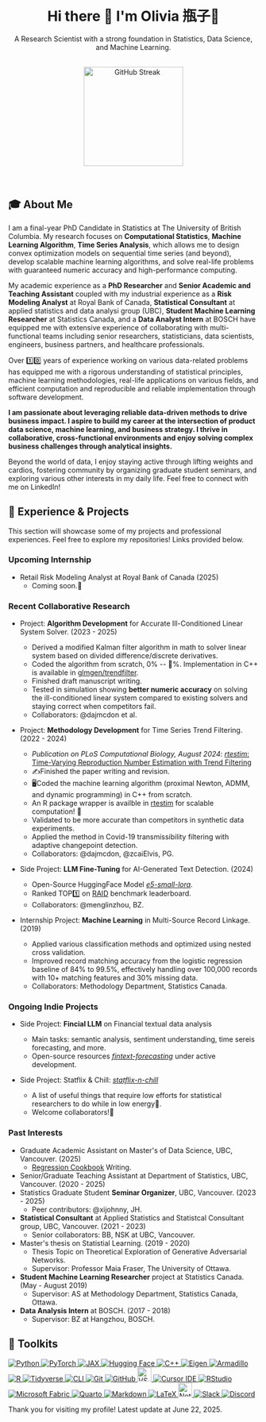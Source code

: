 <!--
**jiapivialiu/jiapivialiu** is a ✨ _special_ ✨ repository because its `README.md` (this file) appears on your GitHub profile.

Here are some ideas to get you started:

- 🔭 I’m currently working on ...
- 🌱 I’m currently learning ...
- 👯 I’m looking to collaborate on ...
- 🤔 I’m looking for help with ...
- 💬 Ask me about ...
- 📫 How to reach me: ...
- 😄 Pronouns: ...
- ⚡ Fun fact: ...
-->


<div align="center">
  <h1>Hi there 👋 I'm Olivia 瓶子🫙</h1>
  <p>A Research Scientist with a strong foundation in Statistics, Data Science, and Machine Learning.</p>
</div>

<br>

<div align="center">
  <a href="https://git.io/streak-stats">
    <img height="200" src="https://github-readme-streak-stats.herokuapp.com/?user=jiapivialiu&theme=light" alt="GitHub Streak" />
  </a>
</div>

<br>

<br>

## 🎓 About Me

I am a final-year PhD Candidate in Statistics at The University of British Columbia. My research focuses on **Computational Statistics**, **Machine Learning Algorithm**, **Time Series Analysis**, which allows me to design convex optimization models on sequential time series (and beyond), develop scalable machine learning algorithms, and solve real-life problems with guaranteed numeric accuracy and high-performance computing. 

My academic experience as a **PhD Researcher** and **Senior Academic and Teaching Assistant** coupled with my industrial experience as a **Risk Modeling Analyst** at Royal Bank of Canada, **Statistical Consultant** at applied statistics and data analysi group (UBC), **Student Machine Learning Researcher** at Statistics Canada, and a **Data Analyst Intern** at BOSCH have equipped me with extensive experience of collaborating with multi-functional teams including senior researchers, statisticians, data scientists, engineers, business partners, and healthcare professionals. 

Over 1️⃣0️⃣ years of experience working on various data-related problems has equipped me with a rigorous understanding of statistical principles, machine learning methodologies, real-life applications on various fields, and efficient computation and reproducible and reliable implementation through software development. 
<!-- I am passionate about leveraging innovative machine learning algorithms to redefine and modify gaming experience using scientific computing language and modern machine learning libraries. I am proficient in sharing results through presentations, papers, and interactive demonstrations. --> 

**I am passionate about leveraging reliable data-driven methods to drive business impact. I aspire to build my career at the intersection of product data science, machine learning, and business strategy. I thrive in collaborative, cross-functional environments and enjoy solving complex business challenges through analytical insights.**

Beyond the world of data, I enjoy staying active through lifting weights and cardios, fostering community by organizing graduate student seminars, and exploring various other interests in my daily life. Feel free to connect with me on LinkedIn!

## 💼 Experience & Projects

This section will showcase some of my projects and professional experiences. Feel free to explore my repositories! Links provided below.

### Upcoming Internship
* Retail Risk Modeling Analyst at Royal Bank of Canada (2025)
  * Coming soon.🎥

### Recent Collaborative Research

* Project: **Algorithm Development** for Accurate Ill-Conditioned Linear System Solver. (2023 - 2025)
  * Derived a modified Kalman filter algorithm in math to solver linear system based on divided difference/discrete derivatives.
  * Coded the algorithm from scratch, 0% -- 💯%. Implementation in C++ is available in [glmgen/trendfilter](https://github.com/glmgen/trendfilter).
  * Finished draft manuscript writing.
  * Tested in simulation showing **better numeric accuracy** on solving the ill-conditioned linear system compared to existing solvers and staying correct when competitors fail.
  * Collaborators: @dajmcdon et al.
 
* Project: **Methodology Development** for Time Series Trend Filtering. (2022 - 2024)
  * *Publication on PLoS Computational Biology, August 2024*: [*rtestim*: Time-Varying Reproduction Number Estimation with Trend Filtering](https://journals.plos.org/ploscompbiol/article?id=10.1371/journal.pcbi.1012324)
  * ✍️Finished the paper writing and revision. 
  * 🖥️Coded the machine learning algorithm (proximal Newton, ADMM, and dynamic programming) in C++ from scratch.
  * An R package wrapper is availble in [rtestim](https://dajmcdon.github.io/rtestim/) for scalable computation! 🎉
  * Validated to be more accurate than competitors in synthetic data experiments.
  * Applied the method in Covid-19 transmissibility filtering with adaptive changepoint detection.
  * Collaborators: @dajmcdon, @zcaiElvis, PG.
 
* Side Project: **LLM Fine-Tuning** for AI-Generated Text Detection. (2024)
  * Open-Source HuggingFace Model [*e5-small-lora*](https://huggingface.co/MayZhou/e5-small-lora-ai-generated-detector}{e5-small-lora}).
  * Ranked TOP1️⃣ on [RAID](https://raid-bench.xyz/leaderboard) benchmark leaderboard.
  * Collaborators: @menglinzhou, BZ.

* Internship Project: **Machine Learning** in Multi-Source Record Linkage. (2019)
  * Applied various classification methods and optimized using nested cross validation.
  * Improved record matching accuracy from the logistic regression baseline of 84% to 99.5%, effectively handling over 100,000 records with 10+ matching features and 30% missing data.
  * Collaborators: Methodology Department, Statistics Canada.

### Ongoing Indie Projects

* Side Project: **Fincial LLM** on Financial textual data analysis
  * Main tasks: semantic analysis, sentiment understanding, time sereis forecasting, and more.
  * Open-source resources [*fintext-forecasting*](https://github.com/jiapivialiu/fintext-forecasting) under active development.

* Side Project: Statflix & Chill: [*statflix-n-chill*](https://github.com/jiapivialiu/statflix-n-chill)
  * A list of useful things that require low efforts for statistical researchers to do while in low energy🪫.
  * Welcome collaborators!👋
 
### Past Interests
* Graduate Academic Assistant on Master's of Data Science, UBC, Vancouver. (2025)
  * [Regression Cookbook](https://alexrod61.github.io/regression-cookbook/) Writing.
* Senior/Graduate Teaching Assistant at Department of Statistics, UBC, Vancouver. (2020 - 2025)
* Statistics Graduate Student **Seminar Organizer**, UBC, Vancouver. (2023 - 2025)
  * Peer contributors: @xijohnny, JH.
* **Statistical Consultant** at Applied Statistics and Statistcal Consultant group, UBC, Vancouver. (2021 - 2023)
  * Senior collaborators: BB, NSK at UBC, Vancouver.
* Master's thesis on Statistial Learning. (2019 - 2020)
  * Thesis Topic on Theoretical Exploration of Generative Adversarial Networks. 
  * Supervisor: Professor Maia Fraser, The University of Ottawa.
* **Student Machine Learning Researcher** project at Statistics Canada. (May - August 2019)
  * Supervisor: AS at Methodology Department, Statistics Canada, Ottawa.
* **Data Analysis Intern** at BOSCH. (2017 - 2018)
  * Supervisor: BZ at Hangzhou, BOSCH.

## 🧰 Toolkits

<p align="left"> 
  <!-- ML / DL / Scientific Frameworks --> 
  <a href="https://www.python.org/" target="_blank"> <img src="https://img.shields.io/badge/Python-3776AB?style=for-the-badge&logo=python&logoColor=white" alt="Python"/> </a> 
  <a href="https://pytorch.org/" target="_blank"> <img src="https://img.shields.io/badge/PyTorch-EE4C2C?style=for-the-badge&logo=pytorch&logoColor=white" alt="PyTorch"/> </a> 
  <a href="https://jax.readthedocs.io/en/latest/" target="_blank"> <img src="https://img.shields.io/badge/JAX-1C1C1C?style=for-the-badge&logo=google&logoColor=white" alt="JAX"/> </a> 
  <a href="https://huggingface.co/" target="_blank"> <img src="https://img.shields.io/badge/HuggingFace-FFD21F?style=for-the-badge&logo=huggingface&logoColor=black" alt="Hugging Face"/> </a> 
  <!-- Statistical / Scientific coding --> 
  <a href="https://isocpp.org/" target="_blank"> <img src="https://img.shields.io/badge/C++-00599C?style=for-the-badge&logo=c%2b%2b&logoColor=white" alt="C++"/> </a> 
  <a href="https://eigen.tuxfamily.org/" target="_blank"> <img src="https://img.shields.io/badge/Eigen-3A3A3A?style=for-the-badge&logo=codeforces&logoColor=white" alt="Eigen"/> </a> 
  <a href="https://arma.sourceforge.net/" target="_blank"> <img src="https://img.shields.io/badge/Armadillo-1B2A49?style=for-the-badge&logo=c&logoColor=white" alt="Armadillo"/> </a> 
  <!-- Data / Analytics --> 
  <a href="https://www.r-project.org/" target="_blank"> <img src="https://img.shields.io/badge/R-276DC3?style=for-the-badge&logo=r&logoColor=white" alt="R"/> </a> 
  <a href="https://www.tidyverse.org/packages/#core-tidyverse" target="_blank"> <img src="https://img.shields.io/badge/Tidyverse-9933CC?style=for-the-badge&logo=r&logoColor=white" alt="Tidyverse"/> </a> 
  <!-- CLI and Version Control --> 
  <a href="https://www.apple.com/macos/ventura/features/terminal/" target="_blank"> <img src="https://img.shields.io/badge/CLI-000000?style=for-the-badge&logo=gnubash&logoColor=white" alt="CLI"/> </a>
  <a href="https://git-scm.com" target="_blank"> <img src="https://img.shields.io/badge/Git-F05032?style=for-the-badge&logo=git&logoColor=white" alt="Git"/> </a> 
  <a href="https://github.com/" target="_blank"> <img src="https://img.shields.io/badge/GitHub-181717?style=for-the-badge&logo=github&logoColor=white" alt="GitHub"/> </a> 
  <!-- IDE --> 
  <a href="https://code.visualstudio.com/" target="_blank"> <img src="https://img.shields.io/badge/VSCode-007ACC?style=for-the-badge&logo=visual-studio-code&logoColor=white" alt="VSCode" height="28"/> </a>
  <a href="https://www.cursor.so/" target="_blank"> <img src="https://img.shields.io/badge/Cursor-000000?style=for-the-badge&logo=cursor&logoColor=white" alt="Cursor IDE"/> </a> 
  <a href="https://posit.co/download/rstudio-desktop/" target="_blank"> <img src="https://img.shields.io/badge/RStudio-75AADB?style=for-the-badge&logo=rstudio&logoColor=white" alt="RStudio"/> </a>
  <!-- Cloud Platform -->
  <a href="https://learn.microsoft.com/en-us/fabric/" target="_blank"> <img src="https://img.shields.io/badge/Microsoft%20Fabric-0066B8?style=for-the-badge&logo=microsoft&logoColor=white" alt="Microsoft Fabric"/> </a> 
  <!-- Reporting / Documentation --> 
  <a href="https://quarto.org/" target="_blank"> <img src="https://img.shields.io/badge/Quarto-4A3F7C?style=for-the-badge&logo=quarto&logoColor=white" alt="Quarto"/> </a> 
  <a href="https://www.markdownguide.org/" target="_blank"> <img src="https://img.shields.io/badge/Markdown-000000?style=for-the-badge&logo=markdown&logoColor=white" alt="Markdown"/> </a> 
  <a href="https://www.latex-project.org/" target="_blank"> <img src="https://img.shields.io/badge/LaTeX-008080?style=for-the-badge&logo=latex&logoColor=white" alt="LaTeX"/> </a> 
  <!-- Productivity --> 
  <a href="https://www.notion.so/" target="_blank"> <img src="https://img.shields.io/badge/Notion-000000?style=for-the-badge&logo=notion&logoColor=white" alt="Notion" height="28"/> </a>
  <a href="https://slack.com/" target="_blank"> <img src="https://img.shields.io/badge/Slack-4A154B?style=for-the-badge&logo=slack&logoColor=white" alt="Slack"/> </a>
  <a href="https://discord.com/" target="_blank"> <img src="https://img.shields.io/badge/Discord-5865F2?style=for-the-badge&logo=discord&logoColor=white" alt="Discord"/> </a>
</p>


Thank you for visiting my profile! Latest update at June 22, 2025.
